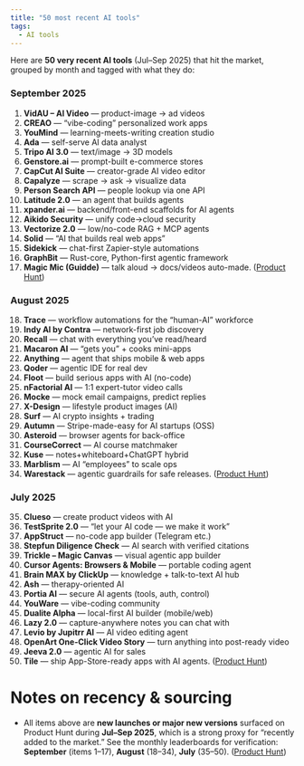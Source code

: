 ```yaml
---
title: "50 most recent AI tools"
tags:
  - AI tools
---
```


Here are **50 very recent AI tools** (Jul–Sep 2025) that hit the market, grouped by month and tagged with what they do:

### September 2025

1. **VidAU – AI Video** — product-image → ad videos
2. **CREAO** — “vibe-coding” personalized work apps
3. **YouMind** — learning-meets-writing creation studio
4. **Ada** — self-serve AI data analyst
5. **Tripo AI 3.0** — text/image → 3D models
6. **Genstore.ai** — prompt-built e-commerce stores
7. **CapCut AI Suite** — creator-grade AI video editor
8. **Capalyze** — scrape → ask → visualize data
9. **Person Search API** — people lookup via one API
10. **Latitude 2.0** — an agent that builds agents
11. **xpander.ai** — backend/front-end scaffolds for AI agents
12. **Aikido Security** — unify code→cloud security
13. **Vectorize 2.0** — low/no-code RAG + MCP agents
14. **Solid** — “AI that builds real web apps”
15. **Sidekick** — chat-first Zapier-style automations
16. **GraphBit** — Rust-core, Python-first agentic framework
17. **Magic Mic (Guidde)** — talk aloud → docs/videos auto-made. ([Product Hunt][1])

### August 2025

18. **Trace** — workflow automations for the “human-AI” workforce
19. **Indy AI by Contra** — network-first job discovery
20. **Recall** — chat with everything you’ve read/heard
21. **Macaron AI** — “gets you” + cooks mini-apps
22. **Anything** — agent that ships mobile & web apps
23. **Qoder** — agentic IDE for real dev
24. **Floot** — build serious apps with AI (no-code)
25. **nFactorial AI** — 1:1 expert-tutor video calls
26. **Mocke** — mock email campaigns, predict replies
27. **X-Design** — lifestyle product images (AI)
28. **Surf** — AI crypto insights + trading
29. **Autumn** — Stripe-made-easy for AI startups (OSS)
30. **Asteroid** — browser agents for back-office
31. **CourseCorrect** — AI course matchmaker
32. **Kuse** — notes+whiteboard+ChatGPT hybrid
33. **Marblism** — AI “employees” to scale ops
34. **Warestack** — agentic guardrails for safe releases. ([Product Hunt][2])

### July 2025

35. **Clueso** — create product videos with AI
36. **TestSprite 2.0** — “let your AI code — we make it work”
37. **AppStruct** — no-code app builder (Telegram etc.)
38. **Stepfun Diligence Check** — AI search with verified citations
39. **Trickle – Magic Canvas** — visual agentic app builder
40. **Cursor Agents: Browsers & Mobile** — portable coding agent
41. **Brain MAX by ClickUp** — knowledge + talk-to-text AI hub
42. **Ash** — therapy-oriented AI
43. **Portia AI** — secure AI agents (tools, auth, control)
44. **YouWare** — vibe-coding community
45. **Dualite Alpha** — local-first AI builder (mobile/web)
46. **Lazy 2.0** — capture-anywhere notes you can chat with
47. **Levio by Jupitrr AI** — AI video editing agent
48. **OpenArt One-Click Video Story** — turn anything into post-ready video
49. **Jeeva 2.0** — agentic AI for sales
50. **Tile** — ship App-Store-ready apps with AI agents. ([Product Hunt][3])

# Notes on recency & sourcing

* All items above are **new launches or major new versions** surfaced on Product Hunt during **Jul–Sep 2025**, which is a strong proxy for “recently added to the market.” See the monthly leaderboards for verification: **September** (items 1–17), **August** (18–34), **July** (35–50). ([Product Hunt][1])

[1]: https://www.producthunt.com/leaderboard/monthly/2025/9 "Best of September 2025 | Product Hunt"
[2]: https://www.producthunt.com/leaderboard/monthly/2025/8 "Best of August 2025 | Product Hunt"
[3]: https://www.producthunt.com/leaderboard/monthly/2025/7 "Best of July 2025 | Product Hunt"


